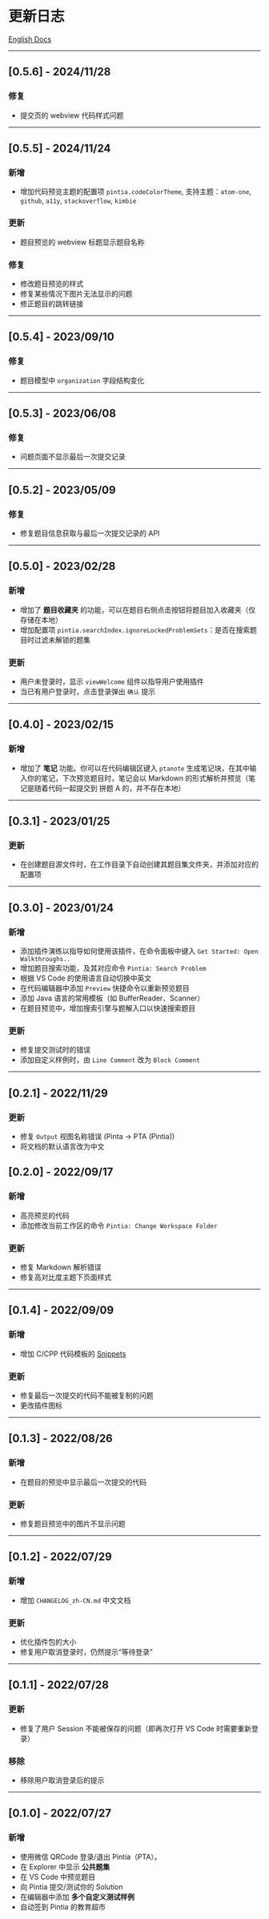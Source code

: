 # 更新日志

[English Docs](https://github.com/jinzcdev/vscode-pintia/blob/main/docs/CHANGELOG_en-US.md)

---

## [0.5.6] - 2024/11/28

### 修复

- 提交页的 webview 代码样式问题

---

## [0.5.5] - 2024/11/24

### 新增

- 增加代码预览主题的配置项 `pintia.codeColorTheme`, 支持主题：`atom-one`, `github`, `a11y`, `stackoverflow`, `kimbie`

### 更新

- 题目预览的 webview 标题显示题目名称

### 修复

- 修改题目预览的样式
- 修复某些情况下图片无法显示的问题
- 修正题目的跳转链接

---

## [0.5.4] - 2023/09/10

### 修复

- 题目模型中 `organization` 字段结构变化

---

## [0.5.3] - 2023/06/08

### 修复

- 问题页面不显示最后一次提交记录

---

## [0.5.2] - 2023/05/09

### 修复

- 修复题目信息获取与最后一次提交记录的 API

---

## [0.5.0] - 2023/02/28

### 新增

- 增加了 **题目收藏夹** 的功能，可以在题目右侧点击按钮将题目加入收藏夹（仅存储在本地）
- 增加配置项 `pintia.searchIndex.ignoreLockedProblemSets`：是否在搜索题目时过滤未解锁的题集

### 更新

- 用户未登录时，显示 `viewWelcome` 组件以指导用户使用插件
- 当已有用户登录时，点击登录弹出 `确认` 提示

---

## [0.4.0] - 2023/02/15

### 新增

- 增加了 **笔记** 功能。你可以在代码编辑区键入 `ptanote` 生成笔记块，在其中输入你的笔记，下次预览题目时，笔记会以 Markdown 的形式解析并预览（笔记是随着代码一起提交到 拼题 A 的，并不存在本地）

---

## [0.3.1] - 2023/01/25

### 更新

- 在创建题目源文件时，在工作目录下自动创建其题目集文件夹，并添加对应的配置项

---

## [0.3.0] - 2023/01/24

### 新增

- 添加插件演练以指导如何使用该插件，在命令面板中键入 `Get Started: Open Walkthroughs..`
- 增加题目搜索功能，及其对应命令 `Pintia: Search Problem`
- 根据 VS Code 的使用语言自动切换中英文
- 在代码编辑器中添加 `Preview` 快捷命令以重新预览题目
- 添加 Java 语言的常用模板（如 BufferReader、Scanner）
- 在题目预览中，增加搜索引擎与题解入口以快速搜索题目

### 更新

- 修复提交测试时的错误
- 添加自定义样例时，由 `Line Comment` 改为 `Block Comment`

---

## [0.2.1] - 2022/11/29

### 更新

- 修复 `Output` 视图名称错误 (Pinta -> PTA (Pintia))
- 将文档的默认语言改为中文

## [0.2.0] - 2022/09/17

### 新增

- 高亮预览的代码
- 添加修改当前工作区的命令 `Pintia: Change Workspace Folder`

### 更新

- 修复 Markdown 解析错误
- 修复高对比度主题下页面样式

---

## [0.1.4] - 2022/09/09

### 新增

- 增加 C/CPP 代码模板的 [Snippets](https://github.com/jinzcdev/vscode-pintia#15-snippets)

### 更新

- 修复最后一次提交的代码不能被复制的问题
- 更改插件图标

---

## [0.1.3] - 2022/08/26

### 新增

- 在题目的预览中显示最后一次提交的代码

### 更新

- 修复题目预览中的图片不显示问题

---

## [0.1.2] - 2022/07/29

### 新增

- 增加 `CHANGELOG_zh-CN.md` 中文文档

### 更新

- 优化插件包的大小
- 修复用户取消登录时，仍然提示“等待登录”

---

## [0.1.1] - 2022/07/28

### 更新

- 修复了用户 Session 不能被保存的问题（即再次打开 VS Code 时需要重新登录）

### 移除

- 移除用户取消登录后的提示

---

## [0.1.0] - 2022/07/27

### 新增

- 使用微信 QRCode 登录/退出 Pintia（PTA）。
- 在 Explorer 中显示 **公共题集**
- 在 VS Code 中预览题目
- 向 Pintia 提交/测试你的 Solution
- 在编辑器中添加 **多个自定义测试样例**
- 自动签到 Pintia 的教育超市
